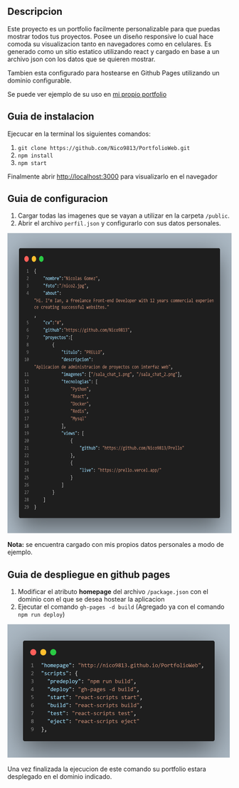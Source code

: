 ## Descripcion

Este proyecto es un portfolio facilmente personalizable para que puedas mostrar todos tus proyectos. Posee un diseño responsive lo cual hace comoda su visualizacion tanto en navegadores como en celulares. Es generado como un sitio estatico utilizando react y cargado en base a un archivo json con los datos que se quieren mostrar.

Tambien esta configurado para hostearse en Github Pages utilizando un dominio configurable.

Se puede ver ejemplo de su uso en [mi propio portfolio](https://nico9813.github.io/PortfolioWeb/)

## Guia de instalacion

Ejecucar en la terminal los siguientes comandos:

1. `git clone https://github.com/Nico9813/PortfolioWeb.git`
2. `npm install`
3. `npm start`

Finalmente abrir [http://localhost:3000](http://localhost:3000) para visualizarlo en el navegador

## Guia de configuracion

1. Cargar todas las imagenes que se vayan a utilizar en la carpeta `/public`.
2. Abrir el archivo `perfil.json` y configurarlo con sus datos personales.

<img src="https://github.com/Nico9813/PortfolioWeb/blob/master/PerfilEjemplo.png?raw=true" width="700px" height="675px"/>

**Nota:** se encuentra cargado con mis propios datos personales a modo de ejemplo.

## Guia de despliegue en github pages

1. Modificar el atributo **homepage** del archivo `/package.json` con el dominio con el que se desea hostear la aplicacion
2. Ejecutar el comando `gh-pages -d build` (Agregado ya con el comando `npm run deploy`)

<img src="https://github.com/Nico9813/PortfolioWeb/blob/master/GhPages.png?raw=true" width="500px" height="300px"/>

Una vez finalizada la ejecucion de este comando su portfolio estara desplegado en el dominio indicado.

